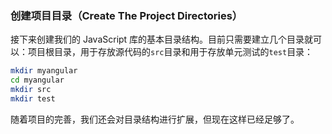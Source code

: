 ### 创建项目目录（Create The Project Directories）

接下来创建我们的 JavaScript 库的基本目录结构。目前只需要建立几个目录就可以：项目根目录，用于存放源代码的`src`目录和用于存放单元测试的`test`目录：

```bash
mkdir myangular
cd myangular
mkdir src
mkdir test
```

随着项目的完善，我们还会对目录结构进行扩展，但现在这样已经足够了。